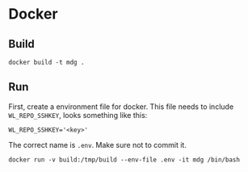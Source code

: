 # Docker

## Build
```
docker build -t mdg .
```

## Run
First, create a environment file for docker. This file needs to include `WL_REPO_SSHKEY`, looks something like this:
```
WL_REPO_SSHKEY='<key>'
```
The correct name is `.env`. Make sure not to commit it.

```
docker run -v build:/tmp/build --env-file .env -it mdg /bin/bash
```
